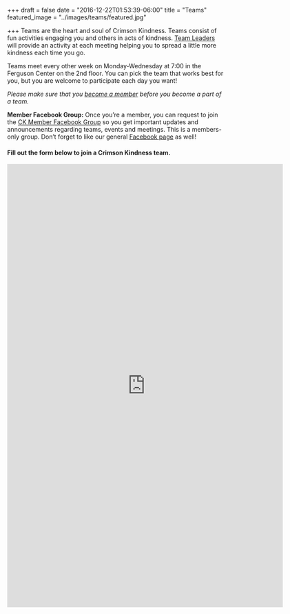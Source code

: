 +++
draft = false
date = "2016-12-22T01:53:39-06:00"
title = "Teams"
featured_image = "../images/teams/featured.jpg"

+++
Teams are the heart and soul of Crimson Kindness. Teams consist of fun activities
engaging you and others in acts of kindness. [Team Leaders](../team-leaders)
will provide an activity at each meeting helping you to spread a little more
kindness each time you go.

Teams meet every other week on Monday-Wednesday at 7:00 in the Ferguson Center on
the 2nd floor. You can pick the team that works best for you, but you
are welcome to participate each day you want!

*Please make sure that you [become a member](../join) before you become a part
of a team.*

**Member Facebook Group:** Once you’re a member, you can request to join the
[CK Member Facebook Group](https://www.facebook.com/groups/crimsonkindnessmembers/)
so you get important updates and announcements regarding teams, events and meetings.
This is a members-only group. Don’t forget to like our general
[Facebook page](http://facebook.com/CrimsonKindness) as well!

#### Fill out the form below to join a Crimson Kindness team.

<div class="container content scrolling">
   <!-- {{ .Content }}-->
  <iframe src="https://docs.google.com/forms/d/e/1FAIpQLSd8dxE8Z9jipbyKRq_Rvoq1nYwEIiJHFO-3K0ruCrjFqD1y2A/viewform?embedded=true" width="640" height="1028" frameborder="0" marginheight="0" marginwidth="0">Loading…</iframe>
  </div>
